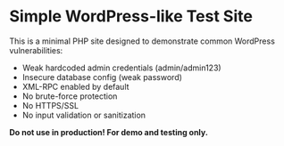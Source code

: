 # Simple WordPress-like Test Site

This is a minimal PHP site designed to demonstrate common WordPress vulnerabilities:

- Weak hardcoded admin credentials (admin/admin123)
- Insecure database config (weak password)
- XML-RPC enabled by default
- No brute-force protection
- No HTTPS/SSL
- No input validation or sanitization

**Do not use in production! For demo and testing only.**
